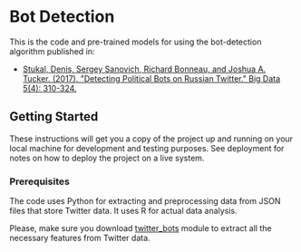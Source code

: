 
# Bot Detection

This is the code and pre-trained models for using the bot-detection algorithm published in:

* [Stukal, Denis, Sergey Sanovich, Richard Bonneau, and Joshua A. Tucker. (2017). "Detecting Political Bots on Russian Twitter." Big Data 5(4): 310-324.](http://online.liebertpub.com/doi/pdfplus/10.1089/big.2017.0038)

## Getting Started

These instructions will get you a copy of the project up and running on your local machine for development and testing purposes. See deployment for notes on how to deploy the project on a live system.


### Prerequisites

The code uses Python for extracting and preprocessing data from JSON files that store Twitter data. It uses R for actual data analysis. 

Please, make sure you download [twitter_bots](https://github.com/denisStukal/twitter_bots) module to extract all the necessary features from Twitter data.  
